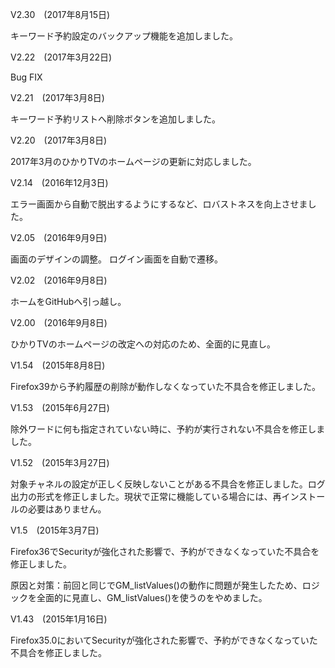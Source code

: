 V2.30　(2017年8月15日)

キーワード予約設定のバックアップ機能を追加しました。

V2.22　(2017年3月22日)

Bug FIX

V2.21　(2017年3月8日)

キーワード予約リストへ削除ボタンを追加しました。

V2.20　(2017年3月8日)

2017年3月のひかりTVのホームページの更新に対応しました。

V2.14　(2016年12月3日)

エラー画面から自動で脱出するようにするなど、ロバストネスを向上させました。

V2.05　(2016年9月9日)

画面のデザインの調整。
ログイン画面を自動で遷移。

V2.02　(2016年9月8日)

ホームをGitHubへ引っ越し。

V2.00　(2016年9月8日)

ひかりTVのホームページの改定への対応のため、全面的に見直し。

V1.54　(2015年8月8日)

Firefox39から予約履歴の削除が動作しなくなっていた不具合を修正しました。

V1.53　(2015年6月27日)

除外ワードに何も指定されていない時に、予約が実行されない不具合を修正しました。

V1.52　(2015年3月27日)

対象チャネルの設定が正しく反映しないことがある不具合を修正しました。ログ出力の形式を修正しました。現状で正常に機能している場合には、再インストールの必要はありません。

V1.5　(2015年3月7日)

Firefox36でSecurityが強化された影響で、予約ができなくなっていた不具合を修正しました。

原因と対策：前回と同じでGM_listValues()の動作に問題が発生したため、ロジックを全面的に見直し、GM_listValues()を使うのをやめました。

V1.43　(2015年1月16日)

Firefox35.0においてSecurityが強化された影響で、予約ができなくなっていた不具合を修正しました。
